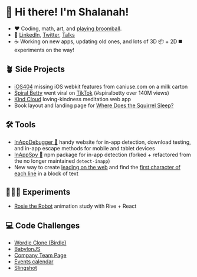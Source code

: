 <!-- ![](https://github.com/shalanah/shalanah/blob/master/shalanah.png?raw=true) -->
# 👋 Hi there! I'm Shalanah!

- ❤️ Coding, math, art, and [playing broomball](https://youtu.be/jXegEec5dC8?t=1973).
- 📍 <a target="_blank" href="https://linkedin.com/in/shalanah">LinkedIn</a>, <a target="_blank" href="https://twitter.com/shalanahfaith">Twitter</a>, <a href="https://github.com/shalanah/talks">Talks</a>
- ☕️ Working on new apps, updating old ones, and lots of 3D 📦 + 2D ◼️ experiments on the way!
 
## 🪴 Side Projects
- <a href="https://ios404.com">iOS404</a> missing iOS webkit features from caniuse.com on a milk carton
- <a href="https://spiralbetty.com">Spiral Betty</a> went viral on <a href="https://tiktok.com/tag/spiralbetty">TikTok</a> (#spiralbetty over 140M views)
- <a href="https://kindcloud.app">Kind Cloud</a> loving-kindness meditation web app
- Book layout and landing page for <a href="https://wheredoesthesquirrelsleep.com">Where Does the Squirrel Sleep?</a>

## 🛠️ Tools

- <a href="https://github.com/shalanah/inapp-debugger">InAppDebugger 🐞</a> handy website for in-app detection, download testing, and in-app escape methods for mobile and tablet devices
- <a href="https://github.com/shalanah/inapp-spy">InAppSpy 🔎</a> npm package for in-app detection (forked + refactored from the no longer maintained `detect-inapp`)
- New way to create <a href="https://github.com/shalanah/baseline">leading on the web</a> and find the [first character of each line](https://github.com/shalanah/block-wrap-breaks) in a block of text


## 👩🏻‍🔬 Experiments

- [Rosie the Robot](https://rosie-rive.netlify.app/) animation study with Rive + React

## 💻 Code Challenges

- [Wordle Clone (Birdle)](https://github.com/shalanah/birdle)
- [BabylonJS](https://github.com/shalanah/babylonjs-try)
- [Company Team Page](https://github.com/shalanah/design-engineer-exercise)
- [Events calendar](https://github.com/shalanah/mia-events)
- [Slingshot](https://github.com/shalanah/slingshot)

<!--
**shalanah/shalanah** is a ✨ _special_ ✨ repository because its `README.md` (this file) appears on your GitHub profile.

Here are some ideas to get you started:

- 🔭 I’m currently working on ...
- 🌱 I’m currently learning ...
- 👯 I’m looking to collaborate on ...
- 🤔 I’m looking for help with ...
- 💬 Ask me about ...
- 📫 How to reach me: ...
- 😄 Pronouns: ...
- ⚡ Fun fact: ...
-->

